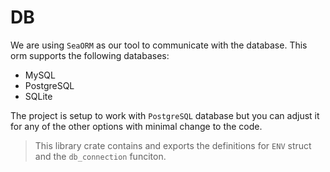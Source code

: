 # DB

We are using `SeaORM` as our tool to communicate with the database. This orm supports the following databases:
- MySQL
- PostgreSQL
- SQLite

The project is setup to work with `PostgreSQL` database but you can adjust it for any of the other options with minimal change to the code.

> This library crate contains and exports the definitions for `ENV` struct and the `db_connection` funciton.